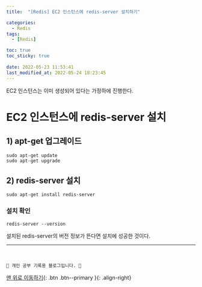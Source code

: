 ```yaml
---
title:  "[Redis] EC2 인스턴스에 redis-server 설치하기"

categories:
  - Redis
tags:
  - [Redis]

toc: true
toc_sticky: true
 
date: 2022-05-23 11:53:41
last_modified_at: 2022-05-24 18:23:45
---
```


EC2 인스턴스는 이미 생성되어 있다는 가정하에 진행한다.
# EC2 인스턴스에 redis-server 설치
## 1) apt-get 업그레이드
```
sudo apt-get update
sudo apt-get upgrade
```
## 2) redis-server 설치
```
sudo apt-get install redis-server
```
### 설치 확인
```
redis-server --version
```
설치된 redis-server의 버전 정보가 뜬다면 설치에 성공한 것이다.



***
<br>

    💛 개인 공부 기록용 블로그입니다. 👻

[맨 위로 이동하기](#){: .btn .btn--primary }{: .align-right}
